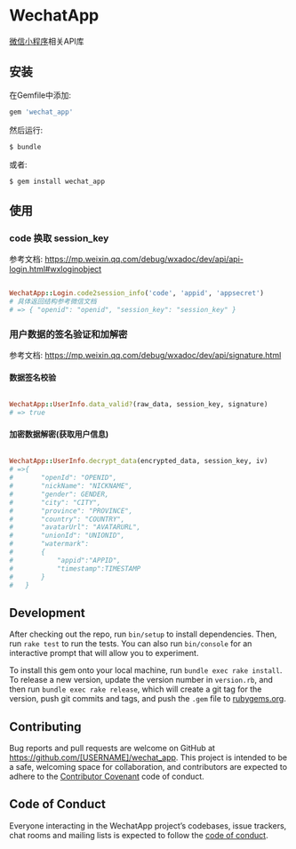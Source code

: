# WechatApp

[微信小程序](https://mp.weixin.qq.com/debug/wxadoc/dev/api/api-login.html)相关API库

## 安装

在Gemfile中添加:

```ruby
gem 'wechat_app'
```

然后运行:

    $ bundle

或者:

    $ gem install wechat_app

## 使用

### code 换取 session_key

参考文档: https://mp.weixin.qq.com/debug/wxadoc/dev/api/api-login.html#wxloginobject

```ruby

WechatApp::Login.code2session_info('code', 'appid', 'appsecret')
# 具体返回结构参考微信文档
# => { "openid": "openid", "session_key": "session_key" }

```

### 用户数据的签名验证和加解密

参考文档: https://mp.weixin.qq.com/debug/wxadoc/dev/api/signature.html

#### 数据签名校验

``` ruby

WechatApp::UserInfo.data_valid?(raw_data, session_key, signature)
# => true

```

#### 加密数据解密(获取用户信息)

``` ruby

WechatApp::UserInfo.decrypt_data(encrypted_data, session_key, iv)
# =>{
#    	"openId": "OPENID",
#    	"nickName": "NICKNAME",
#    	"gender": GENDER,
#    	"city": "CITY",
#    	"province": "PROVINCE",
#    	"country": "COUNTRY",
#    	"avatarUrl": "AVATARURL",
#    	"unionId": "UNIONID",
#    	"watermark":
#    	{
#       	"appid":"APPID",
#        	"timestamp":TIMESTAMP
#    	}
#	}

```

## Development

After checking out the repo, run `bin/setup` to install dependencies. Then, run `rake test` to run the tests. You can also run `bin/console` for an interactive prompt that will allow you to experiment.

To install this gem onto your local machine, run `bundle exec rake install`. To release a new version, update the version number in `version.rb`, and then run `bundle exec rake release`, which will create a git tag for the version, push git commits and tags, and push the `.gem` file to [rubygems.org](https://rubygems.org).

## Contributing

Bug reports and pull requests are welcome on GitHub at https://github.com/[USERNAME]/wechat_app. This project is intended to be a safe, welcoming space for collaboration, and contributors are expected to adhere to the [Contributor Covenant](http://contributor-covenant.org) code of conduct.

## Code of Conduct

Everyone interacting in the WechatApp project’s codebases, issue trackers, chat rooms and mailing lists is expected to follow the [code of conduct](https://github.com/[USERNAME]/wechat_app/blob/master/CODE_OF_CONDUCT.md).
